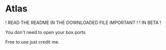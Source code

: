 # Atlas
! READ THE README IN THE DOWNLOADED FILE IMPORTANT !
! IN BETA !

You don't need to open your box ports 


Free to use just credit me.
